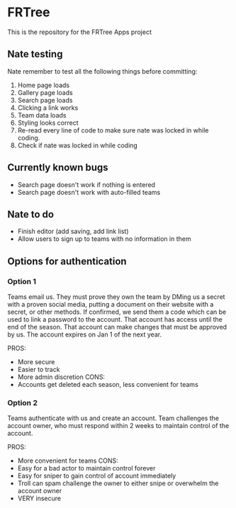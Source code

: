 # FRTree
This is the repository for the FRTree Apps project

## Nate testing
Nate remember to test all the following things before committing:
1. Home page loads
2. Gallery page loads
3. Search page loads
4. Clicking a link works
5. Team data loads
6. Styling looks correct
7. Re-read every line of code to make sure nate was locked in while coding.
8. Check if nate was locked in while coding

## Currently known bugs
* Search page doesn't work if nothing is entered
* Search page doesn't work with auto-filled teams

## Nate to do
* Finish editor (add saving, add link list)
* Allow users to sign up to teams with no information in them

## Options for authentication

### Option 1
Teams email us. They must prove they own the team by DMing us a secret with a proven social media, putting a document on their website with a secret, or other methods. If confirmed, we send them a code which can be used to link a password to the account. That account has access until the end of the season. That account can make changes that must be approved by us. The account expires on Jan 1 of the next year.

PROS:
* More secure
* Easier to track
* More admin discretion
CONS:
* Accounts get deleted each season, less convenient for teams

### Option 2
Teams authenticate with us and create an account. Team challenges the account owner, who must respond within 2 weeks to maintain control of the account.

PROS:
* More convenient for teams
CONS:
* Easy for a bad actor to maintain control forever
* Easy for sniper to gain control of account immediately
* Troll can spam challenge the owner to either snipe or overwhelm the account owner
* VERY insecure

